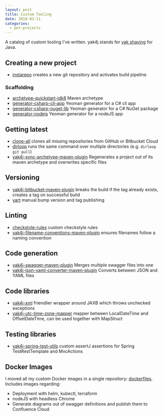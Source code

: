 ```yaml
---
layout: post
title: Custom Tooling
date: 2019-03-11
categories:
  - pet-projects
---
```


A catalog of custom tooling I've written. yak4j stands for [yak shaving] for
Java.

## Creating a new project

- [instarepo] creates a new git repository and activates build pipeline

### Scaffolding

- [archetype-quickstart-jdk8] Maven archetype
- [generator-csharp-cli-app] Yeoman generator for a C# cli app
- [generator-csharp-nuget-lib] Yeoman generator for a C# NuGet package
- [generator-nodejs] Yeoman generator for a nodeJS app

## Getting latest

- [clone-all] clones all missing repositories from GitHub or Bitbucket Cloud
- [dirloop] runs the same command over multiple directories (e.g.
  `dirloop git pull`)
- [yak4j-sync-archetype-maven-plugin] Regenerates a project out of its maven
  archetype and overwrites specific files

## Versioning

- [yak4j-bitbucket-maven-plugin] breaks the build if the tag already exists,
  creates a tag on successful build
- [yart] manual bump version and tag publishing

## Linting

- [checkstyle-rules] custom checkstyle rules
- [yak4j-filename-conventions-maven-plugin] ensures filenames follow a naming
  convention

## Code generation

- [yak4j-swagger-maven-plugin] Merges multiple swagger files into one
- [yak4j-json-yaml-converter-maven-plugin] Converts between JSON and YAML files

## Code libraries

- [yak4j-xml] friendlier wrapper around JAXB which throws unchecked exceptions
- [yak4j-utc-time-zone-mapper] mapper between LocalDateTime and OffsetDateTime,
  can be used together with MapStruct

## Testing libraries

- [yak4j-spring-test-utils] custom assertJ assertions for Spring
  TestRestTemplate and MvcActions

## Docker Images

I moved all my custom Docker images in a single repository: [dockerfiles].
Includes images regarding:

- Deployment with helm, kubectl, terraform
- nodeJS with headless Chrome
- Generate diagrams out of swagger definitions and publish them to Confluence
  Cloud

[archetype-quickstart-jdk8]: https://github.com/ngeor/archetype-quickstart-jdk8
[checkstyle-rules]: https://github.com/ngeor/checkstyle-rules
[clone-all]: https://github.com/ngeor/clone-all
[dirloop]: https://github.com/ngeor/dirloop
[dockerfiles]: https://github.com/ngeor/dockerfiles
[generator-csharp-cli-app]: https://github.com/ngeor/generator-csharp-cli-app
[generator-csharp-nuget-lib]: https://github.com/ngeor/generator-csharp-nuget-lib
[generator-nodejs]: https://github.com/ngeor/generator-nodejs
[instarepo]: https://github.com/ngeor/instarepo
[yak4j-bitbucket-maven-plugin]: https://github.com/ngeor/yak4j-bitbucket-maven-plugin
[yak4j-filename-conventions-maven-plugin]: https://github.com/ngeor/yak4j-filename-conventions-maven-plugin
[yak4j-json-yaml-converter-maven-plugin]: https://github.com/ngeor/yak4j-json-yaml-converter-maven-plugin
[yak4j-spring-test-utils]: https://github.com/ngeor/yak4j-spring-test-utils
[yak4j-swagger-maven-plugin]: https://github.com/ngeor/yak4j-swagger-maven-plugin
[yak4j-sync-archetype-maven-plugin]: https://github.com/ngeor/yak4j-sync-archetype-maven-plugin
[yak4j-utc-time-zone-mapper]: https://github.com/ngeor/yak4j-utc-time-zone-mapper
[yak4j-xml]: https://github.com/ngeor/yak4j-xml
[yart]: https://github.com/ngeor/yart
[yak shaving]: https://en.wiktionary.org/wiki/yak_shaving
